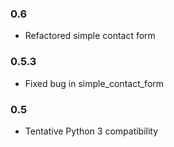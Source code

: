 ### 0.6
* Refactored simple contact form

### 0.5.3
* Fixed bug in simple_contact_form

### 0.5
* Tentative Python 3 compatibility

